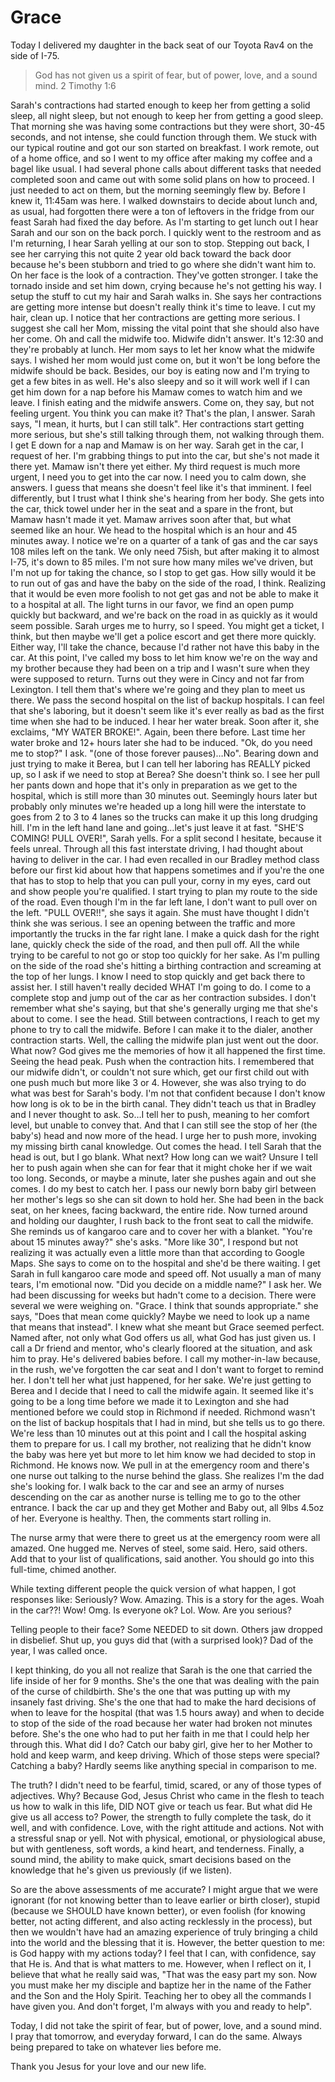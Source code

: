 # Grace

Today I delivered my daughter in the back seat of our Toyota Rav4 on the side of I-75.

> God has not given us a spirit of fear, but of power, love, and a sound mind.
> 2 Timothy 1:6

Sarah's contractions had started enough to keep her from getting a solid sleep, all night sleep, but not enough to keep her from getting a good sleep. That morning she was having some contractions but they were short, 30-45 seconds, and not intense, she could function through them. We stuck with our typical routine and got our son started on breakfast. I work remote, out of a home office, and so I went to my office after making my coffee and a bagel like usual. I had several phone calls about different tasks that needed completed soon and came out with some solid plans on how to proceed. I just needed to act on them, but the morning seemingly flew by. Before I knew it, 11:45am was here. I walked downstairs to decide about lunch and, as usual, had forgotten there were a ton of leftovers in the fridge from our feast Sarah had fixed the day before. As I'm starting to get lunch out I hear Sarah and our son on the back porch. I quickly went to the restroom and as I'm returning, I hear Sarah yelling at our son to stop. Stepping out back, I see her carrying this not quite 2 year old back toward the back door because he's been stubborn and tried to go where she didn't want him to. On her face is the look of a contraction. They've gotten stronger. I take the tornado inside and set him down, crying because he's not getting his way. I setup the stuff to cut my hair and Sarah walks in. She says her contractions are getting more intense but doesn't really think it's time to leave. I cut my hair, clean up. I notice that her contractions are getting more serious. I suggest she call her Mom, missing the vital point that she should also have her come. Oh and call the midwife too. Midwife didn't answer. It's 12:30 and they're probably at lunch. Her mom says to let her know what the midwife says. I wished her mom would just come on, but it won't be long before the midwife should be back. Besides, our boy is eating now and I'm trying to get a few bites in as well. He's also sleepy and so it will work well if I can get him down for a nap before his Mamaw comes to watch him and we leave. I finish eating and the midwife answers. Come on, they say, but not feeling urgent. You think you can make it? That's the plan, I answer. Sarah says, "I mean, it hurts, but I can still talk". Her contractions start getting more serious, but she's still talking through them, not walking through them. I get E down for a nap and Mamaw is on her way. Sarah get in the car, I request of her. I'm grabbing things to put into the car, but she's not made it there yet. Mamaw isn't there yet either. My third request is much more urgent, I need you to get into the car now. I need you to calm down, she answers. I guess that means she doesn't feel like it's that imminent. I feel differently, but I trust what I think she's hearing from her body. She gets into the car, thick towel under her in the seat and a spare in the front, but Mamaw hasn't made it yet. Mamaw arrives soon after that, but what seemed like an hour. We head to the hospital which is an hour and 45 minutes away. I notice we're on a quarter of a tank of gas and the car says 108 miles left on the tank. We only need 75ish, but after making it to almost I-75, it's down to 85 miles. I'm not sure how many miles we've driven, but I'm not up for taking the chance, so I stop to get gas. How silly would it be to run out of gas and have the baby on the side of the road, I think. Realizing that it would be even more foolish to not get gas and not be able to make it to a hospital at all. The light turns in our favor, we find an open pump quickly but backward, and we're back on the road in as quickly as it would seem possible. Sarah urges me to hurry, so I speed. You might get a ticket, I think, but then maybe we'll get a police escort and get there more quickly. Either way, I'll take the chance, because I'd rather not have this baby in the car. At this point, I've called my boss to let him know we're on the way and my brother because they had been on a trip and I wasn't sure when they were supposed to return. Turns out they were in Cincy and not far from Lexington. I tell them that's where we're going and they plan to meet us there. We pass the second hospital on the list of backup hospitals. I can feel that she's laboring, but it doesn't seem like it's ever really as bad as the first time when she had to be induced. I hear her water break. Soon after it, she exclaims, "MY WATER BROKE!". Again, been there before. Last time her water broke and 12+ hours later she had to be induced. "Ok, do you need me to stop?" I ask. "(one of those forever pauses)…No". Bearing down and just trying to make it Berea, but I can tell her laboring has REALLY picked up, so I ask if we need to stop at Berea? She doesn't think so. I see her pull her pants down and hope that it's only in preparation as we get to the hospital, which is still more than 30 minutes out. Seemingly hours later but probably only minutes we're headed up a long hill were the interstate to goes from 2 to 3 to 4 lanes so the trucks can make it up this long drudging hill. I'm in the left hand lane and going…let's just leave it at fast. "SHE'S COMING! PULL OVER!", Sarah yells. For a split second I hesitate, because it feels unreal. Through all this fast interstate driving, I had thought about having to deliver in the car. I had even recalled in our Bradley method class before our first kid about how that happens sometimes and if you're the one that has to stop to help that you can pull your, corny in my eyes, card out and show people you're qualified. I start trying to plan my route to the side of the road. Even though I'm in the far left lane, I don't want to pull over on the left. "PULL OVER!!", she says it again. She must have thought I didn't think she was serious. I see an opening between the traffic and more importantly the trucks in the far right lane. I make a quick dash for the right lane, quickly check the side of the road, and then pull off. All the while trying to be careful to not go or stop too quickly for her sake. As I'm pulling on the side of the road she's hitting a birthing contraction and screaming at the top of her lungs. I know I need to stop quickly and get back there to assist her. I still haven't really decided WHAT I'm going to do. I come to a complete stop and jump out of the car as her contraction subsides. I don't remember what she's saying, but that she's generally urging me that she's about to come. I see the head. Still between contractions, I reach to get my phone to try to call the midwife. Before I can make it to the dialer, another contraction starts. Well, the calling the midwife plan just went out the door. What now? God gives me the memories of how it all happened the first time. Seeing the head peak. Push when the contraction hits. I remembered that our midwife didn't, or couldn't not sure which, get our first child out with one push much but more like 3 or 4. However, she was also trying to do what was best for Sarah's body. I'm not that confident because I don't know how long is ok to be in the birth canal. They didn't teach us that in Bradley and I never thought to ask. So…I tell her to push, meaning to her comfort level, but unable to convey that. And that I can still see the stop of her (the baby's) head and now more of the head. I urge her to push more, invoking my missing birth canal knowledge. Out comes the head. I tell Sarah that the head is out, but I go blank. What next? How long can we wait? Unsure I tell her to push again when she can for fear that it might choke her if we wait too long. Seconds, or maybe a minute, later she pushes again and out she comes. I do my best to catch her. I pass our newly born baby girl between her mother's legs so she can sit down to hold her. She had been in the back seat, on her knees, facing backward, the entire ride. Now turned around and holding our daughter, I rush back to the front seat to call the midwife. She reminds us of kangaroo care and to cover her with a blanket. "You're about 15 minutes away?" she's asks. "More like 30", I respond but not realizing it was actually even a little more than that according to Google Maps. She says to come on to the hospital and she'd be there waiting. I get Sarah in full kangaroo care mode and speed off. Not usually a man of many tears, I'm emotional now. "Did you decide on a middle name?" I ask her. We had been discussing for weeks but hadn't come to a decision. There were several we were weighing on. "Grace. I think that sounds appropriate." she says, "Does that mean come quickly? Maybe we need to look up a name that means that instead". I knew what she meant but Grace seemed perfect. Named after, not only what God offers us all, what God has just given us. I call a Dr friend and mentor, who's clearly floored at the situation, and ask him to pray. He's delivered babies before. I call my mother-in-law because, in the rush, we've forgotten the car seat and I don't want to forget to remind her. I don't tell her what just happened, for her sake. We're just getting to Berea and I decide that I need to call the midwife again.
It seemed like it's going to be a long time before we made it to Lexington and she had mentioned before we could stop in Richmond if needed.
Richmond wasn't on the list of backup hospitals that I had in mind, but she tells us to go there. We're less than 10 minutes out at this point and I call the hospital asking them to prepare for us.
I call my brother, not realizing that he didn't know the baby was here yet but more to let him know we had decided to stop in Richmond. He knows now.
We pull in at the emergency room and there's one nurse out talking to the nurse behind the glass. She realizes I'm the dad she's looking for.
I walk back to the car and see an army of nurses descending on the car as another nurse is telling me to go to the other entrance.
I back the car up and they get Mother and Baby out, all 9lbs 4.5oz of her. Everyone is healthy. Then, the comments start rolling in.

The nurse army that were there to greet us at the emergency room were all amazed. One hugged me. Nerves of steel, some said. Hero, said others. Add that to your list of qualifications, said another. You should go into this full-time, chimed another.

While texting different people the quick version of what happen, I got responses like: Seriously? Wow. Amazing. This is a story for the ages. Woah in the car??! Wow! Omg. Is everyone ok? Lol. Wow. Are you serious?

Telling people to their face? Some NEEDED to sit down. Others jaw dropped in disbelief. Shut up, you guys did that (with a surprised look)? Dad of the year, I was called once.

I kept thinking, do you all not realize that Sarah is the one that carried the life inside of her for 9 months. She's the one that was dealing with the pain of the curse of childbirth. She's the one that was putting up with my insanely fast driving. She's the one that had to make the hard decisions of when to leave for the hospital (that was 1.5 hours away) and when to decide to stop of the side of the road because her water had broken not minutes before. She's the one who had to put her faith in me that I could help her through this. What did I do? Catch our baby girl, give her to her Mother to hold and keep warm, and keep driving. Which of those steps were special? Catching a baby? Hardly seems like anything special in comparison to me.

The truth? I didn't need to be fearful, timid, scared, or any of those types of adjectives. Why? Because God, Jesus Christ who came in the flesh to teach us how to walk in this life, DID NOT give or teach us fear. But what did He give us all access to? Power, the strength to fully complete the task, do it well, and with confidence. Love, with the right attitude and actions. Not with a stressful snap or yell. Not with physical, emotional, or physiological abuse, but with gentleness, soft words, a kind heart, and tenderness. Finally, a sound mind, the ability to make quick, smart decisions based on the knowledge that he's given us previously (if we listen).

So are the above assessments of me accurate? I might argue that we were ignorant (for not knowing better than to leave earlier or birth closer), stupid (because we SHOULD have known better), or even foolish (for knowing better, not acting different, and also acting recklessly in the process), but then we wouldn't have had an amazing experience of truly bringing a child into the world and the blessing that it is. However, the better question to me: is God happy with my actions today? I feel that I can, with confidence, say that He is. And that is what matters to me. However, when I reflect on it, I believe that what he really said was, "That was the easy part my son. Now you must make her my disciple and baptize her in the name of the Father and the Son and the Holy Spirit. Teaching her to obey all the commands I have given you. And don't forget, I'm always with you and ready to help".

Today, I did not take the spirit of fear, but of power, love, and a sound mind. I pray that tomorrow, and everyday forward, I can do the same. Always being prepared to take on whatever lies before me.

Thank you Jesus for your love and our new life.
